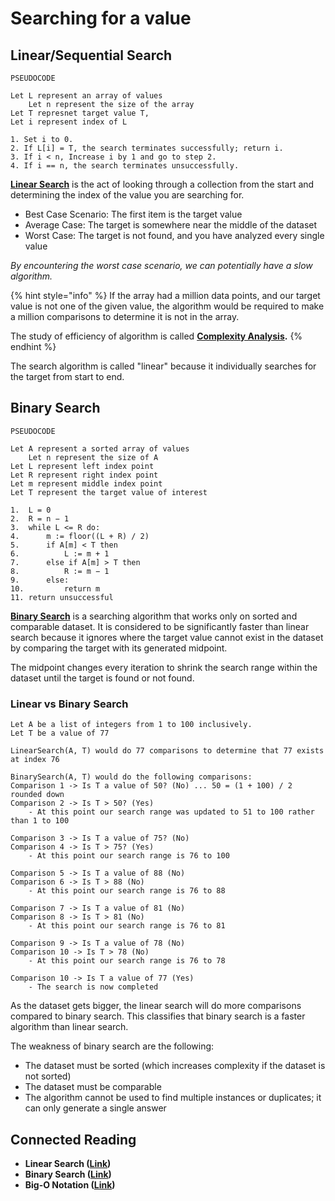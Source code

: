 # Searching for a value

## Linear/Sequential Search

```
PSEUDOCODE

Let L represent an array of values
    Let n represent the size of the array
Let T represnet target value T, 
Let i represent index of L

1. Set i to 0.
2. If L[i] = T, the search terminates successfully; return i.
3. If i < n, Increase i by 1 and go to step 2. 
4. If i == n, the search terminates unsuccessfully.
```

[**Linear Search**](https://en.wikipedia.org/wiki/Linear\_search) is the act of looking through a collection from the start and determining the index of the value you are searching for.

* Best Case Scenario: The first item is the target value
* Average Case: The target is somewhere near the middle of the dataset
* Worst Case: The target is not found, and you have analyzed every single value

_By encountering the worst case scenario, we can potentially have a slow algorithm._

{% hint style="info" %}
If the array had a million data points, and our target value is not one of the given value, the algorithm would be required to make a million comparisons to determine it is not in the array.

The study of efficiency of algorithm is called [**Complexity Analysis**](https://en.wikipedia.org/wiki/Computational\_complexity)**.**
{% endhint %}

The search algorithm is called "linear" because it individually searches for the target from start to end.&#x20;

## Binary Search

```
PSEUDOCODE

Let A represent a sorted array of values
    Let n represent the size of A
Let L represent left index point
Let R represent right index point
Let m represent middle index point
Let T represent the target value of interest

1.  L = 0
2.  R = n − 1
3.  while L <= R do:
4.      m := floor((L + R) / 2)
5.      if A[m] < T then
6.          L := m + 1
7.      else if A[m] > T then
8.          R := m − 1
9.      else:
10.         return m
11. return unsuccessful
```

[**Binary Search**](https://en.wikipedia.org/wiki/Binary\_search) is a searching algorithm that works only on sorted and comparable dataset. It is considered to be significantly faster than linear search because it ignores where the target value cannot exist in the dataset by comparing the target with its generated midpoint.

The midpoint changes every iteration to shrink the search range within the dataset until the target is found or not found.

### Linear vs Binary Search

```
Let A be a list of integers from 1 to 100 inclusively.
Let T be a value of 77

LinearSearch(A, T) would do 77 comparisons to determine that 77 exists at index 76

BinarySearch(A, T) would do the following comparisons:
Comparison 1 -> Is T a value of 50? (No) ... 50 = (1 + 100) / 2 rounded down
Comparison 2 -> Is T > 50? (Yes)
    - At this point our search range was updated to 51 to 100 rather than 1 to 100

Comparison 3 -> Is T a value of 75? (No)
Comparison 4 -> Is T > 75? (Yes)
    - At this point our search range is 76 to 100
    
Comparison 5 -> Is T a value of 88 (No)
Comparison 6 -> Is T > 88 (No)
    - At this point our search range is 76 to 88

Comparison 7 -> Is T a value of 81 (No)
Comparison 8 -> Is T > 81 (No)
    - At this point our search range is 76 to 81

Comparison 9 -> Is T a value of 78 (No)
Comparison 10 -> Is T > 78 (No)
    - At this point our search range is 76 to 78

Comparison 10 -> Is T a value of 77 (Yes)
    - The search is now completed
```

As the dataset gets bigger, the linear search will do more comparisons compared to binary search. This classifies that binary search is a faster algorithm than linear search.

The weakness of binary search are the following:

* The dataset must be sorted (which increases complexity if the dataset is not sorted)
* The dataset must be comparable
* The algorithm cannot be used to find multiple instances or duplicates; it can only generate a single answer

## Connected Reading

* **Linear Search (**[**Link**](../../introduction-to-algorithmic-thinking/basic-algorithms/linear-search.md)**)**
* **Binary Search (**[**Link**](../../introduction-to-algorithmic-thinking/basic-algorithms/binary-search.md)**)**
* **Big-O Notation (**[**Link**](../../introduction-to-algorithmic-thinking/big-o-notation.md)**)**
